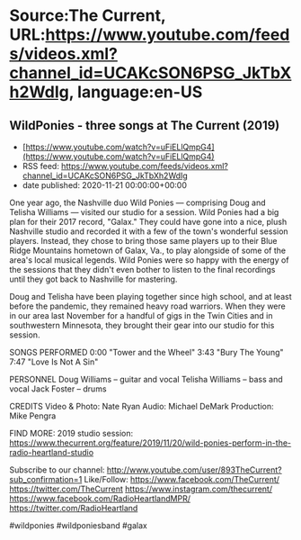 # Source:The Current, URL:https://www.youtube.com/feeds/videos.xml?channel_id=UCAKcSON6PSG_JkTbXh2WdIg, language:en-US

## WildPonies - three songs at The Current (2019)
 - [https://www.youtube.com/watch?v=uFiELlQmpG4](https://www.youtube.com/watch?v=uFiELlQmpG4)
 - RSS feed: https://www.youtube.com/feeds/videos.xml?channel_id=UCAKcSON6PSG_JkTbXh2WdIg
 - date published: 2020-11-21 00:00:00+00:00

One year ago, the Nashville duo Wild Ponies — comprising Doug and Telisha Williams — visited our studio for a session. Wild Ponies had a big plan for their 2017 record, "Galax." They could have gone into a nice, plush Nashville studio and recorded it with a few of the town's wonderful session players. Instead, they chose to bring those same players up to their Blue Ridge Mountains hometown of Galax, Va., to play alongside of some of the area's local musical legends. Wild Ponies were so happy with the energy of the sessions that they didn't even bother to listen to the final recordings until they got back to Nashville for mastering.

Doug and Telisha have been playing together since high school, and at least before the pandemic, they remained heavy road warriors. When they were in our area last November for a handful of gigs in the Twin Cities and in southwestern Minnesota, they brought their gear into our studio for this session.

SONGS PERFORMED
0:00 "Tower and the Wheel"
3:43 "Bury The Young"
7:47 "Love Is Not A Sin"

PERSONNEL
Doug Williams – guitar and vocal
Telisha Williams – bass and vocal
Jack Foster – drums

CREDITS
Video & Photo: Nate Ryan
Audio: Michael DeMark
Production: Mike Pengra

FIND MORE:
2019 studio session: https://www.thecurrent.org/feature/2019/11/20/wild-ponies-perform-in-the-radio-heartland-studio

Subscribe to our channel:
http://www.youtube.com/user/893TheCurrent?sub_confirmation=1
Like/Follow:
https://www.facebook.com/TheCurrent/
https://twitter.com/TheCurrent
https://www.instagram.com/thecurrent/
https://www.facebook.com/RadioHeartlandMPR/
https://twitter.com/RadioHeartland

#wildponies #wildponiesband #galax

